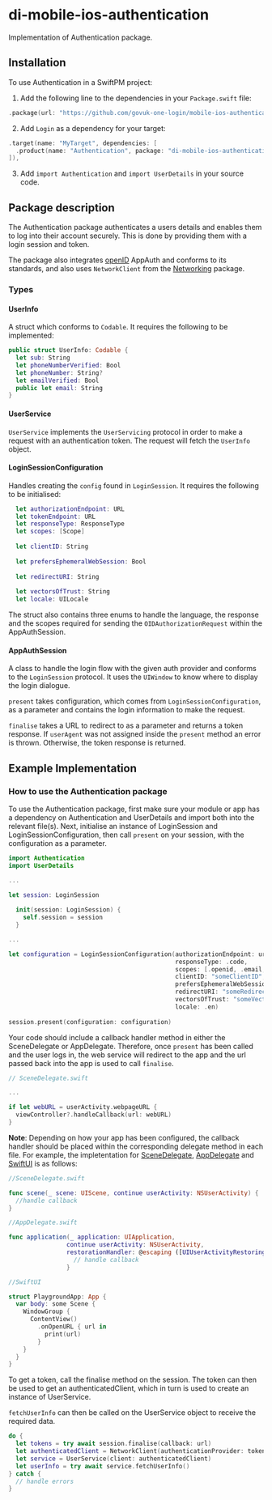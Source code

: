 # di-mobile-ios-authentication

Implementation of Authentication package.

## Installation

To use Authentication in a SwiftPM project:

1. Add the following line to the dependencies in your `Package.swift` file:

```swift
.package(url: "https://github.com/govuk-one-login/mobile-ios-authentication", branch: "main"),
```

2. Add `Login` as a dependency for your target:

```swift
.target(name: "MyTarget", dependencies: [
  .product(name: "Authentication", package: "di-mobile-ios-authentication")
]),
```

3. Add `import Authentication` and `import UserDetails` in your source code.

## Package description

The Authentication package authenticates a users details and enables them to log into their account securely. This is done by providing them with a login session and token.

The package also integrates [openID](https://openid.net/developers/how-connect-works/) AppAuth and conforms to its standards, and also uses `NetworkClient` from the [Networking](https://github.com/govuk-one-login/mobile-ios-networking) package.

### Types

#### UserInfo

A struct which conforms to `Codable`. It requires the following to be implemented:

```swift
public struct UserInfo: Codable {
  let sub: String
  let phoneNumberVerified: Bool
  let phoneNumber: String?
  let emailVerified: Bool
  public let email: String
}
```

#### UserService

`UserService` implements the `UserServicing` protocol in order to make a request with an authentication token. The request will fetch the `UserInfo` object.

#### LoginSessionConfiguration

Handles creating the `config` found in `LoginSession`. It requires the following to be initialised:

```swift
  let authorizationEndpoint: URL
  let tokenEndpoint: URL
  let responseType: ResponseType
  let scopes: [Scope]
   
  let clientID: String
   
  let prefersEphemeralWebSession: Bool
   
  let redirectURI: String
   
  let vectorsOfTrust: String
  let locale: UILocale
```

The struct also contains three enums to handle the language, the response and the scopes required for sending the `OIDAuthorizationRequest` within the AppAuthSession. 

#### AppAuthSession

A class to handle the login flow with the given auth provider and conforms to the `LoginSession` protocol. It uses the `UIWindow` to know where to display the login dialogue.

`present` takes configuration, which comes from `LoginSessionConfiguration`, as a parameter and contains the login information to make the request. 

`finalise` takes a URL to redirect to as a parameter and returns a token response. If `userAgent` was not assigned inside the `present` method an error is thrown. Otherwise, the token response is returned. 

## Example Implementation

### How to use the Authentication package

To use the Authentication package, first make sure your module or app has a dependency on Authentication and UserDetails and import both into the relevant file(s). Next, initialise an instance of LoginSession and LoginSessionConfiguration, then call `present` on your session, with the configuration as a parameter.

```swift
import Authentication
import UserDetails

...

let session: LoginSession
    
  init(session: LoginSession) {
    self.session = session
  }

...

let configuration = LoginSessionConfiguration(authorizationEndpoint: url,
                                              responseType: .code,
                                              scopes: [.openid, .email, .phone, .offline_access],
                                              clientID: "someClientID",
                                              prefersEphemeralWebSession: true,
                                              redirectURI: "someRedirectURI",
                                              vectorsOfTrust: "someVectorOfTrust",
                                              locale: .en)
                                              
session.present(configuration: configuration)

```

Your code should include a callback handler method in either the SceneDelegate or AppDelegate. Therefore, once `present` has been called and the user logs in, the web service will redirect to the app and the url passed back into the app is used to call `finalise`.

```swift
// SceneDelegate.swift

...

if let webURL = userActivity.webpageURL {
  viewController?.handleCallback(url: webURL)
}

```

**Note**: Depending on how your app has been configured, the callback handler should be placed within the corresponding delegate method in each file. For example, the impletentation for [SceneDelegate](https://developer.apple.com/documentation/uikit/uiscenedelegate/3238056-scene), [AppDelegate](https://developer.apple.com/documentation/uikit/uiapplicationdelegate/1623072-application) and [SwiftUI](https://developer.apple.com/documentation/swiftui/environmentvalues/openurl) is as follows:

```swift
//SceneDelegate.swift

func scene(_ scene: UIScene, continue userActivity: NSUserActivity) {
  //handle callback
}

//AppDelegate.swift

func application(_ application: UIApplication, 
                continue userActivity: NSUserActivity,
                restorationHandler: @escaping ([UIUserActivityRestoring]?) -> Void) -> Bool {
                  // handle callback
                }

//SwiftUI

struct PlaygroundApp: App {
  var body: some Scene {
    WindowGroup {
      ContentView()
        .onOpenURL { url in
          print(url)
        }
    }
  }
}

```

To get a token, call the finalise method on the session. The token can then be used to get an authenticatedClient, which in turn is used to create an instance of UserService.

`fetchUserInfo` can then be called on the UserService object to receive the required data.

```swift
do {
  let tokens = try await session.finalise(callback: url)
  let authenticatedClient = NetworkClient(authenticationProvider: tokens)
  let service = UserService(client: authenticatedClient)
  let userInfo = try await service.fetchUserInfo()
} catch {
  // handle errors
}
                
```
